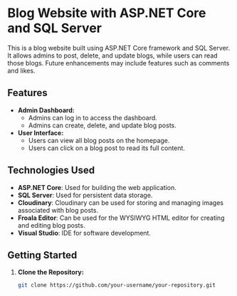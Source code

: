 # Blog Website with ASP.NET Core and SQL Server
This is a blog website built using ASP.NET Core framework and SQL Server. It allows admins to post, delete, and update blogs, while users can read those blogs. Future enhancements may include features such as comments and likes.
## Features
- **Admin Dashboard:**
  - Admins can log in to access the dashboard.
  - Admins can create, delete, and update blog posts.
- **User Interface:**
  - Users can view all blog posts on the homepage.
  - Users can click on a blog post to read its full content.
## Technologies Used
- **ASP.NET Core**: Used for building the web application. 
- **SQL Server**: Used for persistent data storage.
- **Cloudinary**: Cloudinary can be used for storing and managing images associated with blog posts.
- **Froala Editor**: Can be used for the WYSIWYG HTML editor for creating and editing blog posts.
- **Visual Studio**: IDE for software development.
## Getting Started
1. **Clone the Repository:**
   ```bash
   git clone https://github.com/your-username/your-repository.git
